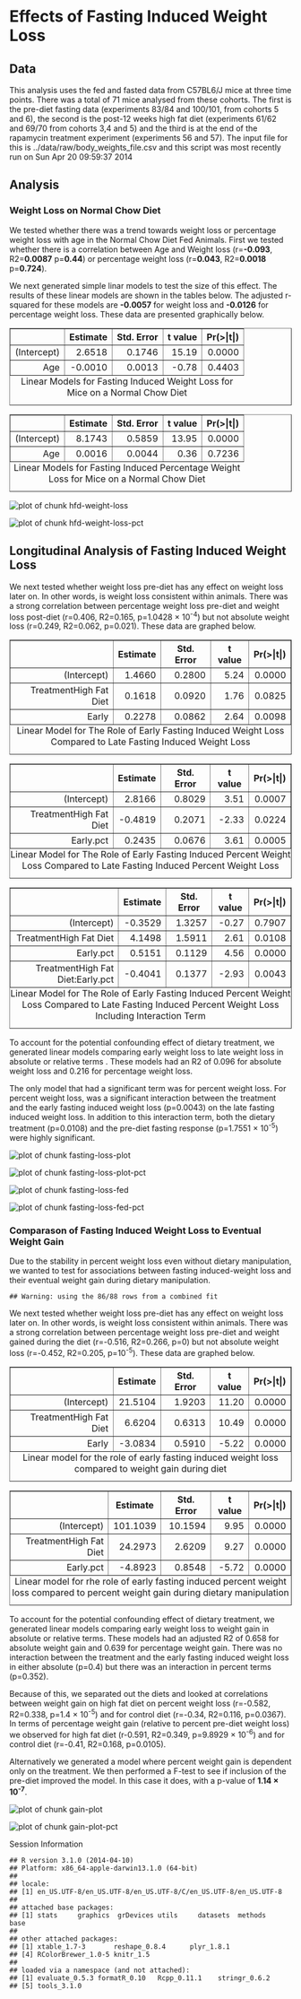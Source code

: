 Effects of Fasting Induced Weight Loss
==========================================

Data
-----




This analysis uses the fed and fasted data from C57BL6/J mice at three time points.  There was a total of 71 mice analysed from these cohorts.  The first is the pre-diet fasting data (experiments 83/84 and 100/101, from cohorts 5 and 6), the second is the post-12 weeks high fat diet (experiments 61/62 and 69/70 from cohorts 3,4 and 5) and the third is at the end of the rapamycin treatment experiment (experiments 56 and 57).  The input file for this is ../data/raw/body_weights_file.csv and this script was most recently run on Sun Apr 20 09:59:37 2014

Analysis
----------




### Weight Loss on Normal Chow Diet


We tested whether there was a trend towards weight loss or percentage weight loss with age in the Normal Chow Diet Fed Animals.  First we tested whether there is a correlation between Age and Weight loss (r=**-0.093**, R2=**0.0087** p=**0.44**) or percentage weight loss (r=**0.043**, R2=**0.0018** p=**0.724**).  

We next generated simple linar models to test the size of this effect.  The results of these linear models are shown in the tables below.  The adjusted r-squared for these models are **-0.0057** for weight loss and **-0.0126** for percentage weight loss.  These data are presented graphically below.

<!-- html table generated in R 3.1.0 by xtable 1.7-3 package -->
<!-- Sun Apr 20 09:59:37 2014 -->
<TABLE border=1>
<CAPTION ALIGN="bottom"> Linear Models for Fasting Induced Weight Loss for Mice on a Normal Chow Diet </CAPTION>
<TR> <TH>  </TH> <TH> Estimate </TH> <TH> Std. Error </TH> <TH> t value </TH> <TH> Pr(&gt;|t|) </TH>  </TR>
  <TR> <TD align="right"> (Intercept) </TD> <TD align="right"> 2.6518 </TD> <TD align="right"> 0.1746 </TD> <TD align="right"> 15.19 </TD> <TD align="right"> 0.0000 </TD> </TR>
  <TR> <TD align="right"> Age </TD> <TD align="right"> -0.0010 </TD> <TD align="right"> 0.0013 </TD> <TD align="right"> -0.78 </TD> <TD align="right"> 0.4403 </TD> </TR>
   <A NAME=tab:lm-loss></A>
</TABLE>
<!-- html table generated in R 3.1.0 by xtable 1.7-3 package -->
<!-- Sun Apr 20 09:59:37 2014 -->
<TABLE border=1>
<CAPTION ALIGN="bottom"> Linear Models for Fasting Induced Percentage Weight Loss for Mice on a Normal Chow Diet </CAPTION>
<TR> <TH>  </TH> <TH> Estimate </TH> <TH> Std. Error </TH> <TH> t value </TH> <TH> Pr(&gt;|t|) </TH>  </TR>
  <TR> <TD align="right"> (Intercept) </TD> <TD align="right"> 8.1743 </TD> <TD align="right"> 0.5859 </TD> <TD align="right"> 13.95 </TD> <TD align="right"> 0.0000 </TD> </TR>
  <TR> <TD align="right"> Age </TD> <TD align="right"> 0.0016 </TD> <TD align="right"> 0.0044 </TD> <TD align="right"> 0.36 </TD> <TD align="right"> 0.7236 </TD> </TR>
   <A NAME=tab:lm-loss-pct></A>
</TABLE>


![plot of chunk hfd-weight-loss](figure/hfd-weight-loss.png) 


![plot of chunk hfd-weight-loss-pct](figure/hfd-weight-loss-pct.png) 


Longitudinal Analysis of Fasting Induced Weight Loss
-----------------------------------------------------




We next tested whether weight loss pre-diet has any effect on weight loss later on.  In other words, is weight loss consistent within animals. There was a strong correlation between percentage weight loss pre-diet and weight loss post-diet (r=0.406, R2=0.165, p=1.0428 &times; 10<sup>-4</sup>) but not absolute weight loss (r=0.249, R2=0.062, p=0.021).  These data are graphed below.

<!-- html table generated in R 3.1.0 by xtable 1.7-3 package -->
<!-- Sun Apr 20 09:59:37 2014 -->
<TABLE border=1>
<CAPTION ALIGN="bottom"> Linear Model for The Role of Early Fasting Induced Weight Loss Compared to Late Fasting Induced Weight Loss </CAPTION>
<TR> <TH>  </TH> <TH> Estimate </TH> <TH> Std. Error </TH> <TH> t value </TH> <TH> Pr(&gt;|t|) </TH>  </TR>
  <TR> <TD align="right"> (Intercept) </TD> <TD align="right"> 1.4660 </TD> <TD align="right"> 0.2800 </TD> <TD align="right"> 5.24 </TD> <TD align="right"> 0.0000 </TD> </TR>
  <TR> <TD align="right"> TreatmentHigh Fat Diet </TD> <TD align="right"> 0.1618 </TD> <TD align="right"> 0.0920 </TD> <TD align="right"> 1.76 </TD> <TD align="right"> 0.0825 </TD> </TR>
  <TR> <TD align="right"> Early </TD> <TD align="right"> 0.2278 </TD> <TD align="right"> 0.0862 </TD> <TD align="right"> 2.64 </TD> <TD align="right"> 0.0098 </TD> </TR>
   <A NAME=tab:lm-fasting-loss></A>
</TABLE>
<!-- html table generated in R 3.1.0 by xtable 1.7-3 package -->
<!-- Sun Apr 20 09:59:37 2014 -->
<TABLE border=1>
<CAPTION ALIGN="bottom"> Linear Model for The Role of Early Fasting Induced Percent Weight Loss Compared to Late Fasting Induced Percent Weight Loss </CAPTION>
<TR> <TH>  </TH> <TH> Estimate </TH> <TH> Std. Error </TH> <TH> t value </TH> <TH> Pr(&gt;|t|) </TH>  </TR>
  <TR> <TD align="right"> (Intercept) </TD> <TD align="right"> 2.8166 </TD> <TD align="right"> 0.8029 </TD> <TD align="right"> 3.51 </TD> <TD align="right"> 0.0007 </TD> </TR>
  <TR> <TD align="right"> TreatmentHigh Fat Diet </TD> <TD align="right"> -0.4819 </TD> <TD align="right"> 0.2071 </TD> <TD align="right"> -2.33 </TD> <TD align="right"> 0.0224 </TD> </TR>
  <TR> <TD align="right"> Early.pct </TD> <TD align="right"> 0.2435 </TD> <TD align="right"> 0.0676 </TD> <TD align="right"> 3.61 </TD> <TD align="right"> 0.0005 </TD> </TR>
   <A NAME=tab:lm-fasting-loss-pct></A>
</TABLE>
<!-- html table generated in R 3.1.0 by xtable 1.7-3 package -->
<!-- Sun Apr 20 09:59:37 2014 -->
<TABLE border=1>
<CAPTION ALIGN="bottom"> Linear Model for The Role of Early Fasting Induced Percent Weight Loss Compared to Late Fasting Induced Percent Weight Loss Including Interaction Term </CAPTION>
<TR> <TH>  </TH> <TH> Estimate </TH> <TH> Std. Error </TH> <TH> t value </TH> <TH> Pr(&gt;|t|) </TH>  </TR>
  <TR> <TD align="right"> (Intercept) </TD> <TD align="right"> -0.3529 </TD> <TD align="right"> 1.3257 </TD> <TD align="right"> -0.27 </TD> <TD align="right"> 0.7907 </TD> </TR>
  <TR> <TD align="right"> TreatmentHigh Fat Diet </TD> <TD align="right"> 4.1498 </TD> <TD align="right"> 1.5911 </TD> <TD align="right"> 2.61 </TD> <TD align="right"> 0.0108 </TD> </TR>
  <TR> <TD align="right"> Early.pct </TD> <TD align="right"> 0.5151 </TD> <TD align="right"> 0.1129 </TD> <TD align="right"> 4.56 </TD> <TD align="right"> 0.0000 </TD> </TR>
  <TR> <TD align="right"> TreatmentHigh Fat Diet:Early.pct </TD> <TD align="right"> -0.4041 </TD> <TD align="right"> 0.1377 </TD> <TD align="right"> -2.93 </TD> <TD align="right"> 0.0043 </TD> </TR>
   <A NAME=tab:lm-fasting-loss-pct-int></A>
</TABLE>


To account for the potential confounding effect of dietary treatment, we generated linear models comparing early weight loss to late weight loss in absolute  or relative terms  .   These models had an R2 of 0.096 for absolute weight loss and 0.216 for percentage weight loss.  

The only model that had a significant term was for percent weight loss.  For percent weight loss, was a significant interaction between the treatment and the early fasting induced weight loss (p=0.0043) on the late fasting induced weight loss.  In addition to this interaction term, both the dietary treatment (p=0.0108) and the pre-diet fasting response (p=1.7551 &times; 10<sup>-5</sup>) were highly significant.

![plot of chunk fasting-loss-plot](figure/fasting-loss-plot.png) 


![plot of chunk fasting-loss-plot-pct](figure/fasting-loss-plot-pct.png) 


![plot of chunk fasting-loss-fed](figure/fasting-loss-fed.png) 


![plot of chunk fasting-loss-fed-pct](figure/fasting-loss-fed-pct.png) 


### Comparason of Fasting Induced Weight Loss to Eventual Weight Gain

Due to the stability in percent weight loss even without dietary manipulation, we wanted to test for associations between fasting induced-weight loss and their eventual weight gain during dietary manipulation.


```
## Warning: using the 86/88 rows from a combined fit
```


We next tested whether weight loss pre-diet has any effect on weight loss later on.  In other words, is weight loss consistent within animals. There was a strong correlation between percentage weight loss pre-diet and weight gained during the diet (r=-0.516, R2=0.266, p=0) but not absolute weight loss (r=-0.452, R2=0.205, p=10<sup>-5</sup>).  These data are graphed below.

<!-- html table generated in R 3.1.0 by xtable 1.7-3 package -->
<!-- Sun Apr 20 09:59:38 2014 -->
<TABLE border=1>
<CAPTION ALIGN="bottom"> Linear model for the role of early fasting induced weight loss compared to weight gain during diet </CAPTION>
<TR> <TH>  </TH> <TH> Estimate </TH> <TH> Std. Error </TH> <TH> t value </TH> <TH> Pr(&gt;|t|) </TH>  </TR>
  <TR> <TD align="right"> (Intercept) </TD> <TD align="right"> 21.5104 </TD> <TD align="right"> 1.9203 </TD> <TD align="right"> 11.20 </TD> <TD align="right"> 0.0000 </TD> </TR>
  <TR> <TD align="right"> TreatmentHigh Fat Diet </TD> <TD align="right"> 6.6204 </TD> <TD align="right"> 0.6313 </TD> <TD align="right"> 10.49 </TD> <TD align="right"> 0.0000 </TD> </TR>
  <TR> <TD align="right"> Early </TD> <TD align="right"> -3.0834 </TD> <TD align="right"> 0.5910 </TD> <TD align="right"> -5.22 </TD> <TD align="right"> 0.0000 </TD> </TR>
   <A NAME=tab:lm-gain></A>
</TABLE>
<!-- html table generated in R 3.1.0 by xtable 1.7-3 package -->
<!-- Sun Apr 20 09:59:38 2014 -->
<TABLE border=1>
<CAPTION ALIGN="bottom"> Linear model for rhe role of early fasting induced percent weight loss compared to percent weight gain during dietary manipulation </CAPTION>
<TR> <TH>  </TH> <TH> Estimate </TH> <TH> Std. Error </TH> <TH> t value </TH> <TH> Pr(&gt;|t|) </TH>  </TR>
  <TR> <TD align="right"> (Intercept) </TD> <TD align="right"> 101.1039 </TD> <TD align="right"> 10.1594 </TD> <TD align="right"> 9.95 </TD> <TD align="right"> 0.0000 </TD> </TR>
  <TR> <TD align="right"> TreatmentHigh Fat Diet </TD> <TD align="right"> 24.2973 </TD> <TD align="right"> 2.6209 </TD> <TD align="right"> 9.27 </TD> <TD align="right"> 0.0000 </TD> </TR>
  <TR> <TD align="right"> Early.pct </TD> <TD align="right"> -4.8923 </TD> <TD align="right"> 0.8548 </TD> <TD align="right"> -5.72 </TD> <TD align="right"> 0.0000 </TD> </TR>
   <A NAME=tab:lm-gain-pct></A>
</TABLE>


To account for the potential confounding effect of dietary treatment, we generated linear models comparing early weight loss to weight gain in absolute or relative terms.   These models had an adjusted R2 of 0.658 for absolute weight gain and 0.639 for percentage weight gain. There was no interaction between the treatment and the early fasting induced weight loss in either absolute (p=0.4) but there was an interaction in percent terms (p=0.352).

Because of this, we separated out the diets and looked at correlations between weight gain on high fat diet on percent weight loss (r=-0.582, R2=0.338, p=1.4 &times; 10<sup>-5</sup>) and for control diet  (r=-0.34, R2=0.116, p=0.0367).  In terms of percentage weight gain (relative to percent pre-diet weight loss) we observed for high fat diet (r-0.591, R2=0.349, p=9.8929 &times; 10<sup>-6</sup>) and for control diet  (r=-0.41, R2=0.168, p=0.0105).

Alternatively we generated a model where percent weight gain is dependent only on the treatment.  We then performed a F-test to see if inclusion of the pre-diet improved the model.  In this case it does, with a p-value of **1.14 &times; 10<sup>-7</sup>**.

![plot of chunk gain-plot](figure/gain-plot.png) 


![plot of chunk gain-plot-pct](figure/gain-plot-pct.png) 


Session Information

```
## R version 3.1.0 (2014-04-10)
## Platform: x86_64-apple-darwin13.1.0 (64-bit)
## 
## locale:
## [1] en_US.UTF-8/en_US.UTF-8/en_US.UTF-8/C/en_US.UTF-8/en_US.UTF-8
## 
## attached base packages:
## [1] stats     graphics  grDevices utils     datasets  methods   base     
## 
## other attached packages:
## [1] xtable_1.7-3       reshape_0.8.4      plyr_1.8.1        
## [4] RColorBrewer_1.0-5 knitr_1.5         
## 
## loaded via a namespace (and not attached):
## [1] evaluate_0.5.3 formatR_0.10   Rcpp_0.11.1    stringr_0.6.2 
## [5] tools_3.1.0
```


